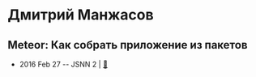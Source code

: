 # Дмитрий Манжасов

## Meteor: Как собрать приложение из пакетов
- 2016 Feb 27 -- JSNN 2  | [:notebook:](http://dim2man.github.io/meteor-build-app-from-packages/)  
